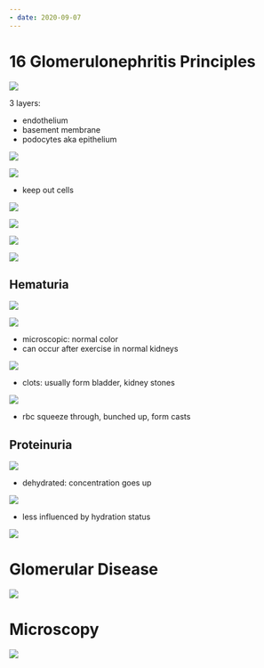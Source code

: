 ```yaml
---
- date: 2020-09-07
---
```


# 16 Glomerulonephritis Principles

<!-- Glomerular filtration barrier layers, each filter -->

![](https://photos.thisispiggy.com/file/wikiFiles/ixFBZ0F.jpg)

3 layers:

- endothelium
- basement membrane
- podocytes aka epithelium

![](https://photos.thisispiggy.com/file/wikiFiles/IB68Z7W.jpg)

![](https://photos.thisispiggy.com/file/wikiFiles/QTDOvNn.jpg)

- keep out cells

![](https://photos.thisispiggy.com/file/wikiFiles/c8OPNFd.jpg)

![](https://photos.thisispiggy.com/file/wikiFiles/BUCEerj.jpg)

<!-- Albumin filtered at glomerulus? Why -->

![](https://photos.thisispiggy.com/file/wikiFiles/Dj5jGVk.jpg)

<!-- glomerular disease causes -->

![](https://photos.thisispiggy.com/file/wikiFiles/4l3Na4Y.jpg)

## Hematuria

<!-- hematuria is, 2 ways of diagnosis -->

![](https://photos.thisispiggy.com/file/wikiFiles/c5Uvelo.jpg)

<!-- Gross vs microscopic hematuria. Common causes. Feared cause -->

![](https://photos.thisispiggy.com/file/wikiFiles/0xLo2ny.jpg)

- microscopic: normal color
- can occur after exercise in normal kidneys

<!-- glomerular bleeding is, gross, histology and pathogenesis, clots? -->

![](https://photos.thisispiggy.com/file/wikiFiles/8I4qGo0.jpg)

- clots: usually form bladder, kidney stones

![](https://photos.thisispiggy.com/file/wikiFiles/ltcbXad.jpg)

- rbc squeeze through, bunched up, form casts

## Proteinuria

<!-- proteinuria 3 ways to diagnosis, gold standard -->

![](https://photos.thisispiggy.com/file/wikiFiles/6pYeBmT.jpg)

- dehydrated: concentration goes up

![](https://photos.thisispiggy.com/file/wikiFiles/sNavDSf.jpg)

- less influenced by hydration status

![](https://photos.thisispiggy.com/file/wikiFiles/2JjcdzN.jpg)

# Glomerular Disease

<!-- overview nephrotic vs nephritic syndrome -->

![](https://photos.thisispiggy.com/file/wikiFiles/mVzgjHX.jpg)

# Microscopy

<!-- light vs immunofluorescent vs electron -->

![](https://photos.thisispiggy.com/file/wikiFiles/MNTAb2Y.jpg)
